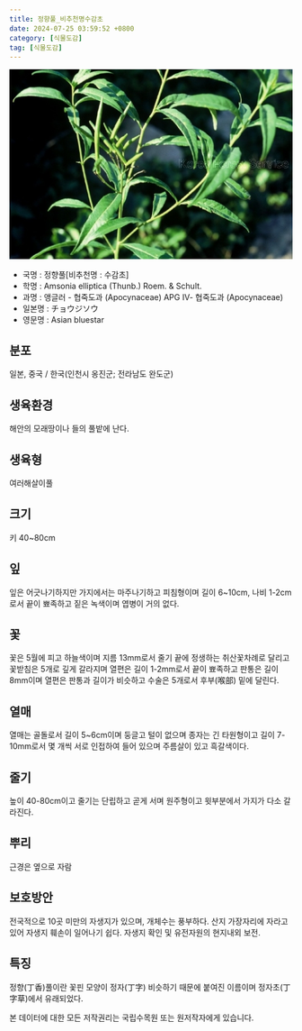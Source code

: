 ```yaml
---
title: 정향풀_비추천명수감초
date: 2024-07-25 03:59:52 +0800
category: [식물도감]
tag: [식물도감]
---
```




![정향풀[비추천명 : 수감초]](/assets/img/fileUpload/plants/basic/Apocynaceae/Amsonia/11446/1_th2.JPG)
- 국명 : 정향풀[비추천명 : 수감초]
- 학명 : Amsonia elliptica (Thunb.) Roem. & Schult.
- 과명 : 앵글러 - 협죽도과 (Apocynaceae) APG Ⅳ- 협죽도과 (Apocynaceae)
- 일본명 : チョウジソウ
- 영문명 : Asian bluestar


## 분포
일본, 중국 / 한국(인천시 옹진군; 전라남도 완도군) 
## 생육환경
해안의 모래땅이나 들의 풀밭에 난다.
## 생육형
여러해살이풀 
## 크기
키 40~80cm
## 잎
잎은 어긋나기하지만 가지에서는 마주나기하고 피침형이며 길이 6~10cm, 나비 1-2cm로서 끝이 뾰족하고 짙은 녹색이며 엽병이 거의 없다.
## 꽃
꽃은 5월에 피고 하늘색이며 지름 13mm로서 줄기 끝에 정생하는 취산꽃차례로 달리고 꽃받침은 5개로 깊게 갈라지며 열편은 길이 1-2mm로서 끝이 뾰족하고 판통은 길이 8mm이며 열편은 판통과 길이가 비슷하고 수술은 5개로서 후부(喉部) 밑에 달린다.
## 열매
열매는 골돌로서 길이 5~6cm이며 둥글고 털이 없으며 종자는 긴 타원형이고 길이 7-10mm로서 몇 개씩 서로 인접하여 들어 있으며 주름살이 있고 흑갈색이다.
## 줄기
높이 40-80cm이고 줄기는 단립하고 곧게 서며 원주형이고 윗부분에서 가지가 다소 갈라진다.
## 뿌리
근경은 옆으로 자람
## 보호방안
전국적으로 10곳 미만의 자생지가 있으며, 개체수는 풍부하다. 산지 가장자리에 자라고 있어 자생지 훼손이 일어나기 쉽다. 자생지 확인 및 유전자원의 현지내외 보전.
## 특징
정향(丁香)풀이란 꽃핀 모양이 정자(丁字) 비슷하기 때문에 붙여진 이름이며 정자초(丁字草)에서 유래되었다.






본 데이터에 대한 모든 저작권리는 국립수목원 또는 원저작자에게 있습니다.
